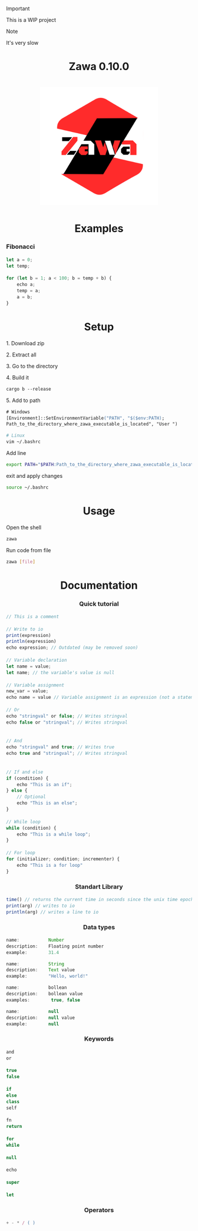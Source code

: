 > [!IMPORTANT]  
> This is a WIP project

> [!NOTE]  
> It's very slow


<h1 align="center">
    Zawa 0.10.0
</h1>

<h1 align="center">
  <img src="zawa_logo.svg" alt="Zawa Logo" style="height: 320px;">
</h1>

<h1 align="center">
    Examples
</h1>

<h3 align="left">
    Fibonacci
</h3>

```js
let a = 0;
let temp;

for (let b = 1; a < 100; b = temp + b) {
    echo a;
    temp = a;
    a = b;
}
```

<h1 align="center">
    Setup
</h1>

<p align="left">
    1. Download zip
</p>

<p align="left">
    2. Extract all
</p>

<p align="left">
    3. Go to the directory
</p>

<p align="left">
    4. Build it
</p>

```ps
cargo b --release
```

<p align="left">
    5. Add to path
</p>

```ps
# Windows
[Environment]::SetEnvironmentVariable("PATH", "$($env:PATH);
Path_to_the_directory_where_zawa_executable_is_located", "User ")
```

```bash
# Linux
vim ~/.bashrc
```
Add line
```bash
export PATH="$PATH:Path_to_the_directory_where_zawa_executable_is_located"
```
exit and apply changes
```bash
source ~/.bashrc
```

<h1 align="center">
    Usage
</h1>

<p align="left">
    Open the shell
</p>

```bash
zawa
```

<p align="left">
    Run code from file
</p>

```bash
zawa [file]
```

<h1 align="center">
    Documentation
</h1>

<h3 align="center">
    Quick tutorial
</h1>

```js
// This is a comment

// Write to io
print(expression)
println(expression)
echo expression; // Outdated (may be removed soon)

// Variable declaration
let name = value;
let name; // the variable's value is null

// Variable assignment
new_var = value;
echo name = value // Variable assignment is an expression (not a statement). It returns the new value

// Or
echo "stringval" or false; // Writes stringval
echo false or "stringval"; // Writes stringval


// And
echo "stringval" and true; // Writes true
echo true and "stringval"; // Writes stringval


// If and else
if (condition) {
    echo "This is an if";
} else {
    // Optional
    echo "This is an else";
}

// While loop
while (condition) {
    echo "This is a while loop";
}

// For loop
for (initializer; condition; incrementer) {
    echo "This is a for loop"
}
```

<h3 align="center">
    Standart Library
</h3>

```js
time() // returns the current time in seconds since the unix time epoch
print(arg) // writes to io
println(arg) // writes a line to io
```

<h3 align="center">
    Data types
</h3>

```js
name:           Number
description:    Floating point number
example:        31.4
```

```js
name:           String
description:    Text value
example:        "Hello, world!"
```

```js
name:           bollean
description:    bollean value
examples:        true, false
```

```js
name:           null
description:    null value
example:        null
```

<h3 align="center">
    Keywords
</h3>

```js
and
or

true
false

if
else
class
self

fn
return

for
while

null

echo

super

let
```

<h3 align="center">
    Operators
</h3>

```js
+ - * / ( )
```
